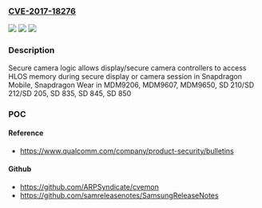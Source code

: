 ### [CVE-2017-18276](https://cve.mitre.org/cgi-bin/cvename.cgi?name=CVE-2017-18276)
![](https://img.shields.io/static/v1?label=Product&message=Snapdragon%20Mobile%2C%20Snapdragon%20Wear&color=blue)
![](https://img.shields.io/static/v1?label=Version&message=n%2Fa&color=blue)
![](https://img.shields.io/static/v1?label=Vulnerability&message=CWE284%3A%20Improper%20Access%20Control&color=brighgreen)

### Description

Secure camera logic allows display/secure camera controllers to access HLOS memory during secure display or camera session in Snapdragon Mobile, Snapdragon Wear in MDM9206, MDM9607, MDM9650, SD 210/SD 212/SD 205, SD 835, SD 845, SD 850

### POC

#### Reference
- https://www.qualcomm.com/company/product-security/bulletins

#### Github
- https://github.com/ARPSyndicate/cvemon
- https://github.com/samreleasenotes/SamsungReleaseNotes

